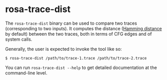 # rosa-trace-dist

The `rosa-trace-dist` binary can be used to compare two traces (corresponding to two inputs). It
computes the distance ([Hamming distance](https://en.wikipedia.org/wiki/Hamming_distance) by
default) between the two traces, both in terms of CFG edges and of system calls.

Generally, the user is expected to invoke the tool like so:

```console
$ rosa-trace-dist /path/to/trace-1.trace /path/to/trace-2.trace
```

You can run `rosa-trace-dist --help` to get detailed documentation at the command-line level.
